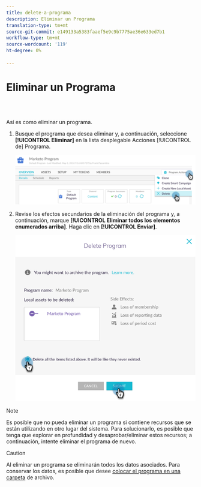 ```yaml
---
title: delete-a-programa
description: Eliminar un Programa
translation-type: tm+mt
source-git-commit: e149133a5383faaef5e9c9b7775ae36e633ed7b1
workflow-type: tm+mt
source-wordcount: '119'
ht-degree: 0%

---
```



# Eliminar un Programa

<br> 

Así es como eliminar un programa.

1. Busque el programa que desea eliminar y, a continuación, seleccione **[!UICONTROL Eliminar]** en la lista desplegable Acciones [!UICONTROL de] Programa.

   ![Imagen uno](/help/sky/assets/programs/delete-a-program/delete-a-program-1.png)

1. Revise los efectos secundarios de la eliminación del programa y, a continuación, marque **[!UICONTROL Eliminar todos los elementos enumerados arriba]**. Haga clic en **[!UICONTROL Enviar]**.

   ![Imagen dos](/help/sky/assets/programs/delete-a-program/delete-a-program-2.png)

>[!NOTE]
>
>Es posible que no pueda eliminar un programa si contiene recursos que se están utilizando en otro lugar del sistema. Para solucionarlo, es posible que tenga que explorar en profundidad y desaprobar/eliminar estos recursos; a continuación, intente eliminar el programa de nuevo.

>[!CAUTION]
>
>Al eliminar un programa se eliminarán todos los datos asociados. Para conservar los datos, es posible que desee [colocar el programa en una carpeta](/help/sky/archive-a-program.md) de archivo.
